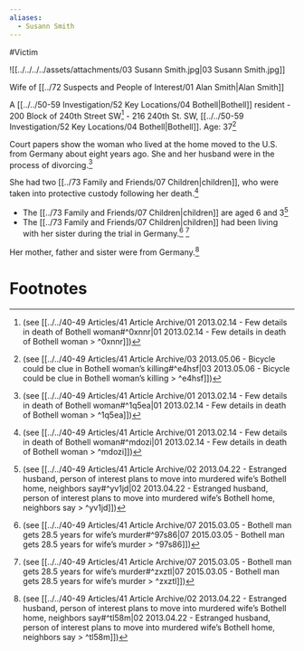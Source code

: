 ```yaml
---
aliases:
  - Susann Smith
---
```

#Victim 


![[../../../../assets/attachments/03 Susann Smith.jpg|03 Susann Smith.jpg]]


Wife of [[../72 Suspects and People of Interest/01 Alan Smith|Alan Smith]]

A [[../../50-59 Investigation/52 Key Locations/04 Bothell|Bothell]] resident - 200 Block of 240th Street SW[^2] - 216 240th St. SW, [[../../50-59 Investigation/52 Key Locations/04 Bothell|Bothell]].
Age: 37[^6] 

Court papers show the woman who lived at the home moved to the U.S. from Germany about eight years ago. She and her husband were in the process of divorcing.[^3] 

She had two [[../73 Family and Friends/07 Children|children]], who were taken into protective custody following her death.[^4] 
- The [[../73 Family and Friends/07 Children|children]] are aged 6 and 3[^5] 
- The [[../73 Family and Friends/07 Children|children]] had been living with her sister during the trial in Germany.[^7] [^8] 

Her mother, father and sister were from Germany.[^1] 
# Footnotes

[^1]: (see [[../../40-49 Articles/41 Article Archive/02 2013.04.22 - Estranged husband, person of interest plans to move into murdered wife’s Bothell home, neighbors say#^tl58m|02 2013.04.22 - Estranged husband, person of interest plans to move into murdered wife’s Bothell home, neighbors say > ^tl58m]])
[^2]: (see [[../../40-49 Articles/41 Article Archive/01 2013.02.14 - Few details in death of Bothell woman#^0xnnr|01 2013.02.14 - Few details in death of Bothell woman > ^0xnnr]])
[^3]: (see [[../../40-49 Articles/41 Article Archive/01 2013.02.14 - Few details in death of Bothell woman#^1q5ea|01 2013.02.14 - Few details in death of Bothell woman > ^1q5ea]])
[^4]: (see [[../../40-49 Articles/41 Article Archive/01 2013.02.14 - Few details in death of Bothell woman#^mdozi|01 2013.02.14 - Few details in death of Bothell woman > ^mdozi]])
[^5]: (see [[../../40-49 Articles/41 Article Archive/02 2013.04.22 - Estranged husband, person of interest plans to move into murdered wife’s Bothell home, neighbors say#^yv1jd|02 2013.04.22 - Estranged husband, person of interest plans to move into murdered wife’s Bothell home, neighbors say > ^yv1jd]])
[^6]: (see [[../../40-49 Articles/41 Article Archive/03 2013.05.06 - Bicycle could be clue in Bothell woman’s killing#^e4hsf|03 2013.05.06 - Bicycle could be clue in Bothell woman’s killing > ^e4hsf]])
[^7]: (see [[../../40-49 Articles/41 Article Archive/07 2015.03.05 - Bothell man gets 28.5 years for wife’s murder#^97s86|07 2015.03.05 - Bothell man gets 28.5 years for wife’s murder > ^97s86]])
[^8]: (see [[../../40-49 Articles/41 Article Archive/07 2015.03.05 - Bothell man gets 28.5 years for wife’s murder#^zxztl|07 2015.03.05 - Bothell man gets 28.5 years for wife’s murder > ^zxztl]])